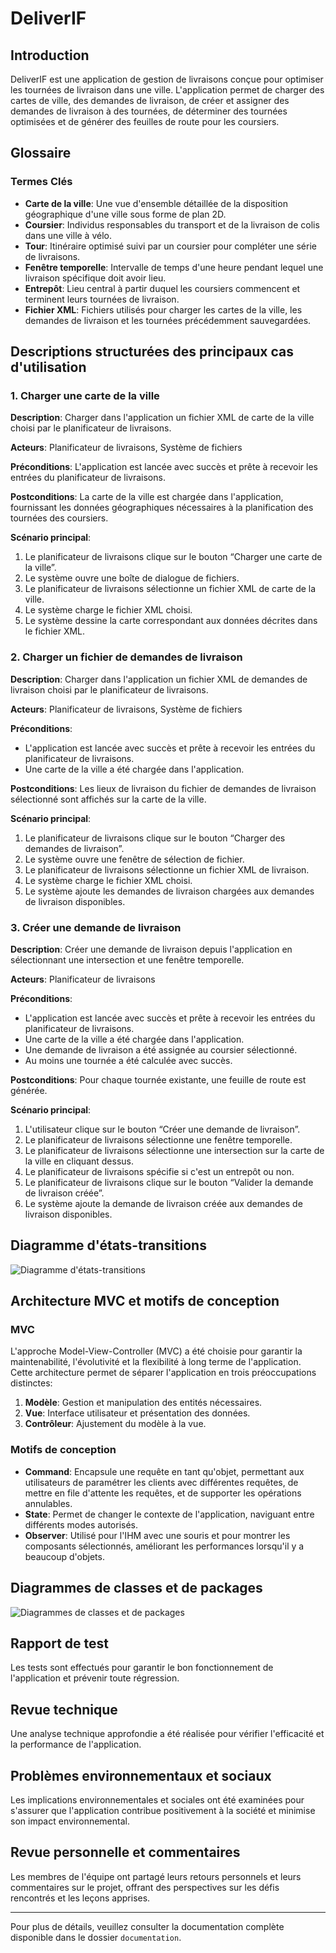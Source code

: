 # DeliverIF

## Introduction

DeliverIF est une application de gestion de livraisons conçue pour optimiser les tournées de livraison dans une ville. L'application permet de charger des cartes de ville, des demandes de livraison, de créer et assigner des demandes de livraison à des tournées, de déterminer des tournées optimisées et de générer des feuilles de route pour les coursiers.

## Glossaire

### Termes Clés

- **Carte de la ville**: Une vue d'ensemble détaillée de la disposition géographique d'une ville sous forme de plan 2D.
- **Coursier**: Individus responsables du transport et de la livraison de colis dans une ville à vélo.
- **Tour**: Itinéraire optimisé suivi par un coursier pour compléter une série de livraisons.
- **Fenêtre temporelle**: Intervalle de temps d'une heure pendant lequel une livraison spécifique doit avoir lieu.
- **Entrepôt**: Lieu central à partir duquel les coursiers commencent et terminent leurs tournées de livraison.
- **Fichier XML**: Fichiers utilisés pour charger les cartes de la ville, les demandes de livraison et les tournées précédemment sauvegardées.

## Descriptions structurées des principaux cas d'utilisation

### 1. Charger une carte de la ville

**Description**: Charger dans l'application un fichier XML de carte de la ville choisi par le planificateur de livraisons.

**Acteurs**: Planificateur de livraisons, Système de fichiers

**Préconditions**: L'application est lancée avec succès et prête à recevoir les entrées du planificateur de livraisons.

**Postconditions**: La carte de la ville est chargée dans l'application, fournissant les données géographiques nécessaires à la planification des tournées des coursiers.

**Scénario principal**:
1. Le planificateur de livraisons clique sur le bouton “Charger une carte de la ville”.
2. Le système ouvre une boîte de dialogue de fichiers.
3. Le planificateur de livraisons sélectionne un fichier XML de carte de la ville.
4. Le système charge le fichier XML choisi.
5. Le système dessine la carte correspondant aux données décrites dans le fichier XML.

### 2. Charger un fichier de demandes de livraison

**Description**: Charger dans l'application un fichier XML de demandes de livraison choisi par le planificateur de livraisons.

**Acteurs**: Planificateur de livraisons, Système de fichiers

**Préconditions**:
- L'application est lancée avec succès et prête à recevoir les entrées du planificateur de livraisons.
- Une carte de la ville a été chargée dans l'application.

**Postconditions**: Les lieux de livraison du fichier de demandes de livraison sélectionné sont affichés sur la carte de la ville.

**Scénario principal**:
1. Le planificateur de livraisons clique sur le bouton “Charger des demandes de livraison”.
2. Le système ouvre une fenêtre de sélection de fichier.
3. Le planificateur de livraisons sélectionne un fichier XML de livraison.
4. Le système charge le fichier XML choisi.
5. Le système ajoute les demandes de livraison chargées aux demandes de livraison disponibles.

### 3. Créer une demande de livraison

**Description**: Créer une demande de livraison depuis l'application en sélectionnant une intersection et une fenêtre temporelle.

**Acteurs**: Planificateur de livraisons

**Préconditions**:
- L'application est lancée avec succès et prête à recevoir les entrées du planificateur de livraisons.
- Une carte de la ville a été chargée dans l'application.
- Une demande de livraison a été assignée au coursier sélectionné.
- Au moins une tournée a été calculée avec succès.

**Postconditions**: Pour chaque tournée existante, une feuille de route est générée.

**Scénario principal**:
1. L'utilisateur clique sur le bouton “Créer une demande de livraison”.
2. Le planificateur de livraisons sélectionne une fenêtre temporelle.
3. Le planificateur de livraisons sélectionne une intersection sur la carte de la ville en cliquant dessus.
4. Le planificateur de livraisons spécifie si c'est un entrepôt ou non.
5. Le planificateur de livraisons clique sur le bouton “Valider la demande de livraison créée”.
6. Le système ajoute la demande de livraison créée aux demandes de livraison disponibles.

## Diagramme d'états-transitions

![Diagramme d'états-transitions](path/to/state-transition-diagram.png)

## Architecture MVC et motifs de conception

### MVC

L'approche Model-View-Controller (MVC) a été choisie pour garantir la maintenabilité, l'évolutivité et la flexibilité à long terme de l'application. Cette architecture permet de séparer l'application en trois préoccupations distinctes:

1. **Modèle**: Gestion et manipulation des entités nécessaires.
2. **Vue**: Interface utilisateur et présentation des données.
3. **Contrôleur**: Ajustement du modèle à la vue.

### Motifs de conception

- **Command**: Encapsule une requête en tant qu'objet, permettant aux utilisateurs de paramétrer les clients avec différentes requêtes, de mettre en file d'attente les requêtes, et de supporter les opérations annulables.
- **State**: Permet de changer le contexte de l'application, naviguant entre différents modes autorisés.
- **Observer**: Utilisé pour l'IHM avec une souris et pour montrer les composants sélectionnés, améliorant les performances lorsqu'il y a beaucoup d'objets.

## Diagrammes de classes et de packages

![Diagrammes de classes et de packages](path/to/class-and-package-diagrams.png)

## Rapport de test

Les tests sont effectués pour garantir le bon fonctionnement de l'application et prévenir toute régression.

## Revue technique

Une analyse technique approfondie a été réalisée pour vérifier l'efficacité et la performance de l'application.

## Problèmes environnementaux et sociaux

Les implications environnementales et sociales ont été examinées pour s'assurer que l'application contribue positivement à la société et minimise son impact environnemental.

## Revue personnelle et commentaires

Les membres de l'équipe ont partagé leurs retours personnels et leurs commentaires sur le projet, offrant des perspectives sur les défis rencontrés et les leçons apprises.

---

Pour plus de détails, veuillez consulter la documentation complète disponible dans le dossier `documentation`.
